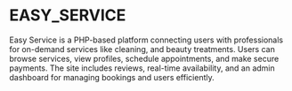 # EASY_SERVICE
Easy Service is a PHP-based platform connecting users with professionals for on-demand services like cleaning, and beauty treatments. Users can browse services, view profiles, schedule appointments, and make secure payments. The site includes reviews, real-time availability, and an admin dashboard for managing bookings and users efficiently.
